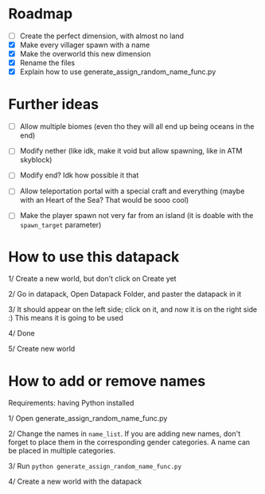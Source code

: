 # Roadmap

- [ ] Create the perfect dimension, with almost no land
- [x] Make every villager spawn with a name
- [x] Make the overworld this new dimension
- [x] Rename the files
- [x] Explain how to use generate_assign_random_name_func.py

# Further ideas

- [ ] Allow multiple biomes (even tho they will all end up being oceans in the end)
- [ ] Modify nether (like idk, make it void but allow spawning, like in ATM skyblock)
- [ ] Modify end? Idk how possible it that
- [ ] Allow teleportation portal with a special craft and everything (maybe with an Heart of the Sea? That would be sooo cool)
- [ ] Make the player spawn not very far from an island (it is doable with the `spawn_target` parameter)


# How to use this datapack

1/ Create a new world, but don't click on Create yet

2/ Go in datapack, Open Datapack Folder, and paster the datapack in it

3/ It should appear on the left side; click on it, and now it is on the right side :) This means it is going to be used

4/ Done

5/ Create new world



# How to add or remove names

Requirements: having Python installed

1/ Open generate_assign_random_name_func.py

2/ Change the names in `name_list`. If you are adding new names, don't forget to place them in the corresponding gender categories. A name can be placed in multiple categories.

3/ Run `python generate_assign_random_name_func.py`

4/ Create a new world with the datapack
